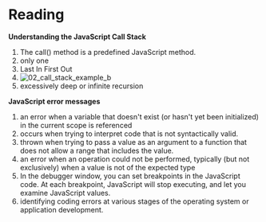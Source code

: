 # Reading

**Understanding the JavaScript Call Stack**

1) The call() method is a predefined JavaScript method. 
2) only one
3) Last In First Out
4) ![02_call_stack_example_b](https://user-images.githubusercontent.com/108058306/182636890-a2031ac5-6d9b-4424-860b-e58e8a0281e6.jpg)
5) excessively deep or infinite recursion

 **JavaScript error messages**
 
 1) an error when a variable that doesn't exist (or hasn't yet been initialized) in the current scope is referenced 
 2) occurs when trying to interpret code that is not syntactically valid. 
 3) thrown when trying to pass a value as an argument to a function that does not allow a range that includes the value. 
 4) an error when an operation could not be performed, typically (but not exclusively) when a value is not of the expected type
 5) In the debugger window, you can set breakpoints in the JavaScript code. At each breakpoint, JavaScript will stop executing, and let you examine JavaScript values. 
 6) identifying coding errors at various stages of the operating system or application development.  
 
